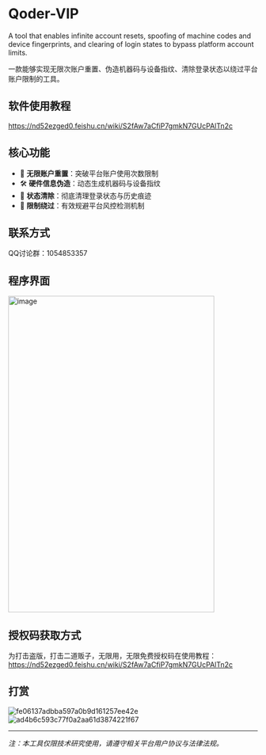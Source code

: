 # Qoder-VIP
 A tool that enables infinite account resets, spoofing of machine codes and device fingerprints, and clearing of login states to bypass platform account limits.
 
一款能够实现无限次账户重置、伪造机器码与设备指纹、清除登录状态以绕过平台账户限制的工具。
## 软件使用教程
https://nd52ezged0.feishu.cn/wiki/S2fAw7aCfiP7gmkN7GUcPAlTn2c
## 核心功能
- 🔄 **无限账户重置**：突破平台账户使用次数限制  
- 🛠️ **硬件信息伪造**：动态生成机器码与设备指纹  
- 🧹 **状态清除**：彻底清理登录状态与历史痕迹  
- 🚀 **限制绕过**：有效规避平台风控检测机制  

## 联系方式
QQ讨论群：1054853357  

## 程序界面

<img width="416" height="639" alt="image" src="https://github.com/user-attachments/assets/75712fb3-7b0a-433c-81e2-66399a967a0a" />

## 授权码获取方式
 为打击盗版，打击二道贩子，无限用，无限免费授权码在使用教程：https://nd52ezged0.feishu.cn/wiki/S2fAw7aCfiP7gmkN7GUcPAlTn2c

## 打赏
![fe06137adbba597a0b9d161257ee42e](https://github.com/user-attachments/assets/13c1378b-eaed-4297-af1e-602329f9d928)
![ad4b6c593c77f0a2aa61d3874221f67](https://github.com/user-attachments/assets/4b3716b7-13d6-4ac0-93c4-a54cc610940c)

---

*注：本工具仅限技术研究使用，请遵守相关平台用户协议与法律法规。*
